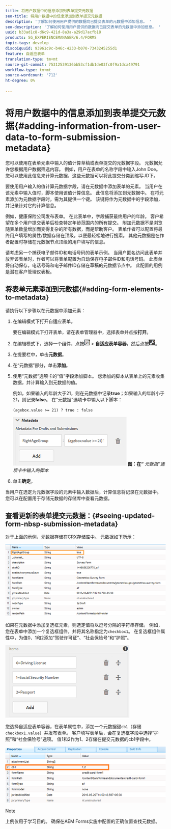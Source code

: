 ```yaml
---
title: 将用户数据中的信息添加到表单提交元数据
seo-title: 将用户数据中的信息添加到表单提交元数据
description: '了解如何使用用户提供的数据向已提交表单的元数据中添加信息。 '
seo-description: '了解如何使用用户提供的数据向已提交表单的元数据中添加信息。 '
uuid: b33ad1c8-d6c9-421d-8a3a-a29d17acfb18
products: SG_EXPERIENCEMANAGER/6.4/FORMS
topic-tags: develop
discoiquuid: 93961c9c-b46c-4233-b070-7343245255d1
feature: 自适应表单
translation-type: tm+mt
source-git-commit: 75312539136bb53cf1db1de03fc0f9a1dca49791
workflow-type: tm+mt
source-wordcount: '712'
ht-degree: 0%

---
```



# 将用户数据中的信息添加到表单提交元数据{#adding-information-from-user-data-to-form-submission-metadata}

您可以使用在表单元素中输入的值计算草稿或表单提交的元数据字段。 元数据允许您根据用户数据筛选内容。 例如，用户在表单的名称字段中输入John Doe。 您可以使用此信息来计算元数据，这些元数据可以将此提交分类到缩写JD下。

要使用用户输入的值计算元数据字段，请在元数据中添加表单的元素。 当用户在该元素中输入值时，脚本使用该值计算信息。 此信息将添加到元数据中。 在将元素添加为元数据字段时，需为其提供一个键。 该键将作为元数据中的字段添加，并记录针对它的计算信息。

例如，健康保险公司发布表单。 在此表单中，字段捕获最终用户的年龄。 客户希望在多个用户提交表单后检查特定年龄范围内的所有提交。 附加元数据不是浏览随表单数量增加而变得复杂的所有数据，而是帮助客户。 表单作者可以配置将最终用户填写的属性/数据存储在顶级，以便最轻松地进行搜索。 其他元数据是在作者配置时存储在元数据节点顶级的用户填写的信息。

请考虑另一个捕获电子邮件ID和电话号码的表单示例。 当用户匿名访问此表单并放弃该表单时，作者可以将表单配置为自动保存电子邮件ID和电话号码。 此表单将自动保存，电话号码和电子邮件ID存储在草稿的元数据节点中。 此配置的用例是潜在客户管理仪表板。

## 将表单元素添加到元数据{#adding-form-elements-to-metadata}

请执行以下步骤以在元数据中添加元素：

1. 在编辑模式下打开自适应表单。

   要在编辑模式下打开表单，请在表单管理器中，选择表单并点按&#x200B;**打开**。

1. 在编辑模式下，选择一个组件，点按![字段级别](assets/field-level.png) > **自适应表单容器**，然后点按![cmpr](assets/cmppr.png)。
1. 在提要栏中，单击&#x200B;**元数据**。
1. 在“元数据”部分，单击&#x200B;**添加**。
1. 使用“元数据”选项卡的“值”字段添加脚本。 您添加的脚本从表单上的元素收集数据，并计算输入到元数据的值。

   例如，如果输入的年龄大于21，则在元数据中记录&#x200B;**true**；如果输入的年龄小于21，则记录&#x200B;**false**。 在“元数据”选项卡中输入以下脚本：

   `(agebox.value >= 21) ? true : false`

   ![元数据脚本](assets/add-element-metadata.png)
   **图：在“** *元数据”选项卡中输入的脚本*

1. 单击&#x200B;**确定**。

当用户在选定为元数据字段的元素中输入数据后，计算信息将记录在元数据中。 您可以在配置用于存储元数据的存储库中查看元数据。

## 查看更新的表单提交元数据：{#seeing-updated-form-nbsp-submission-metadata}

对于上面的示例，元数据存储在CRX存储库中。 元数据如下所示：

![元数据输入](assets/metadata-entry.png)

如果在元数据中添加复选框元素，则选定值将以逗号分隔的字符串存储。 例如，您在表单中添加一个复选框组件，并将其名称指定为`checkbox1`。 在复选框组件属性中，为值0、1和2添加“驾驶许可证”、“社会保险号”和“护照”。

![存储复选框中的多个值](assets/checkbox-metadata.png)

您选择自适应表单容器，在表单属性中，添加一个元数据键`cb1`（存储`checkbox1.value`）并发布表单。 客户填写表单后，会在复选框字段中选择“护照”和“社会保险号”选项。 值1和2作为1、2存储在提交元数据的cb1字段中。

![在复选框字段中选定多个值的元数据条目](assets/metadata-entry-1.png)

>[!NOTE]
>
>上例仅用于学习目的。 确保在AEM Forms实施中配置的正确位置查找元数据。

